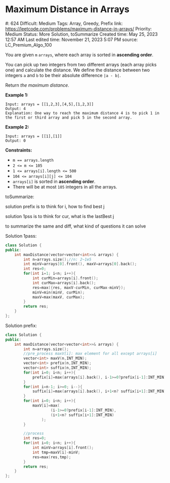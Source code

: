 # Maximum Distance in Arrays

#: 624
Difficult: Medium
Tags: Array, Greedy, Prefix
link: https://leetcode.com/problems/maximum-distance-in-arrays/
Priority: Medium
Status: More Solution, toSummarize
Created time: May 25, 2023 12:57 AM
Last edited time: November 21, 2023 5:07 PM
source: LC_Premium_Algo_100

You are given `m` `arrays`, where each array is sorted in **ascending order**.

You can pick up two integers from two different arrays (each array picks one) and calculate the distance. We define the distance between two integers `a` and `b` to be their absolute difference `|a - b|`.

Return *the maximum distance*.

**Example 1:**

```
Input: arrays = [[1,2,3],[4,5],[1,2,3]]
Output: 4
Explanation: One way to reach the maximum distance 4 is to pick 1 in the first or third array and pick 5 in the second array.

```

**Example 2:**

```
Input: arrays = [[1],[1]]
Output: 0

```

**Constraints:**

- `m == arrays.length`
- `2 <= m <= 105`
- `1 <= arrays[i].length <= 500`
- `104 <= arrays[i][j] <= 104`
- `arrays[i]` is sorted in **ascending order**.
- There will be at most `105` integers in all the arrays.

toSummarize:

solution prefix is to think for i, how to find best j

solution 1pss is to think for cur, what is the lastBest j

to summarize the same and diff, what kind of questions it can solve

Solution 1pass:

```cpp
class Solution {
public:
    int maxDistance(vector<vector<int>>& arrays) {
        int n=arrays.size();//n: 2~1e5
        int minV=arrays[0].front(), maxV=arrays[0].back();
        int res=0;
        for(int i=1; i<n; i++){
            int curMin=arrays[i].front();
            int curMax=arrays[i].back();
            res=max({res, maxV-curMin, curMax-minV});
            minV=min(minV, curMin);
            maxV=max(maxV, curMax);
        }
        return res;
    }
};
```

Solution prefix:

```cpp
class Solution {
public:
    int maxDistance(vector<vector<int>>& arrays) {
        int n=arrays.size();
        //pre_process maxV[i]: max element for all except arrays[i]
        vector<int> maxV(n,INT_MIN);
        vector<int> prefix(n,INT_MIN);
        vector<int> suffix(n,INT_MIN);
        for(int i=0; i<n; i++){
            prefix[i]=max(arrays[i].back(), i-1>=0?prefix[i-1]:INT_MIN);
        }
        for(int i=n-1; i>=0; i--){
            suffix[i]=max(arrays[i].back(), i+1<n? suffix[i+1]:INT_MIN);
        }
        for(int i=0; i<n; i++){
            maxV[i]=max(
                    (i-1>=0?prefix[i-1]:INT_MIN),
                    (i+1<n? suffix[i+1]:INT_MIN)
                );
        }

        //process
        int res=0;
        for(int i=0; i<n; i++){
            int minV=arrays[i].front();
            int tmp=maxV[i]-minV;
            res=max(res,tmp);
        }
        return res;
    }
};
```
